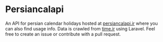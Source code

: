 # Persiancalapi

An API for persian calendar holidays hosted at [persiancalapi.ir](persiancalapi.ir) where you can also find usage info. Data is crawled from [time.ir](time.ir) using Laravel. Feel free to create an issue or contribute with a pull request.
